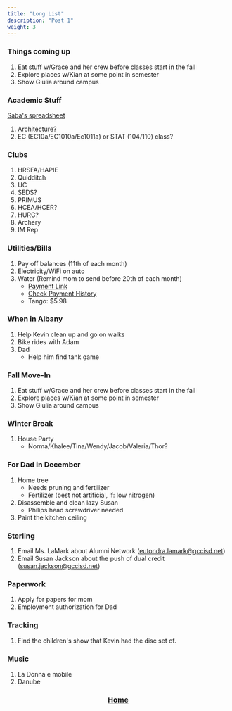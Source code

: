 ```yaml
---
title: "Long List"
description: "Post 1"
weight: 3
---
```


### Things coming up
1. Eat stuff w/Grace and her crew before classes start in the fall
2. Explore places w/Kian at some point in semester
3. Show Giulia around campus

### Academic Stuff
[Saba's spreadsheet](https://docs.google.com/spreadsheets/d/1g1FCdVccGuf853vAYR91mUsZUD0gwJn3nNS1cFaE9Co/edit?ts=60bbc702#gid=0)
1. Architecture?
2. EC (EC10a/EC1010a/Ec1011a) or STAT (104/110) class? 

### Clubs
1. HRSFA/HAPIE
2. Quidditch
3. UC
4. SEDS?
5. PRIMUS
6. HCEA/HCER?
7. HURC?
8. Archery
9. IM Rep

### Utilities/Bills
1. Pay off balances (11th of each month)
2. Electricity/WiFi on auto
3. Water (Remind mom to send before 20th of each month)
	- [Payment Link](https://baytown.org/299/Payment)
	- [Check Payment History](https://egov.baytown.org/eGovPlus91/ub/acct_search.aspx)
	- Tango: $5.98

### When in Albany
1. Help Kevin clean up and go on walks
2. Bike rides with Adam
3. Dad
	- Help him find tank game

### Fall Move-In
1. Eat stuff w/Grace and her crew before classes start in the fall
2. Explore places w/Kian at some point in semester
3. Show Giulia around campus

### Winter Break
1. House Party
	- Norma/Khalee/Tina/Wendy/Jacob/Valeria/Thor?
	
### For Dad in December
1. Home tree
	- Needs pruning and fertilizer
	- Fertilizer (best not artificial, if: low nitrogen)
2. Disassemble and clean lazy Susan
	- Philips head screwdriver needed
3. Paint the kitchen ceiling

### Sterling
1. Email Ms. LaMark about Alumni Network (eutondra.lamark@gccisd.net)
2. Email Susan Jackson about the push of dual credit (susan.jackson@gccisd.net)

### Paperwork
1. Apply for papers for mom
2. Employment authorization for Dad

### Tracking
1. Find the children's show that Kevin had the disc set of.

### Music
1. La Donna e mobile
2. Danube

<div style="text-align: center;">  

### [Home](/Anthology)
</div>